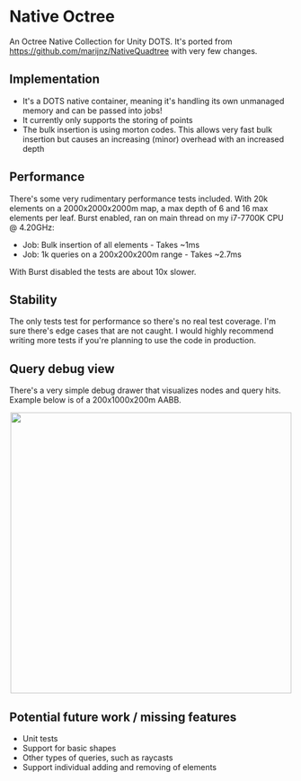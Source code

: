 # Native Octree
An Octree Native Collection for Unity DOTS. It's ported from https://github.com/marijnz/NativeQuadtree with very few changes.

## Implementation
- It's a DOTS native container, meaning it's handling its own unmanaged memory and can be passed into jobs!
- It currently only supports the storing of points
- The bulk insertion is using morton codes. This allows very fast bulk insertion but causes an increasing (minor) overhead with an increased depth

## Performance
There's some very rudimentary performance tests included. With 20k elements on a 2000x2000x2000m map, a max depth of 6 and 16 max elements per leaf. Burst enabled, ran on main thread on my i7-7700K CPU @ 4.20GHz:</br>

- Job: Bulk insertion of all elements - Takes ~1ms
- Job: 1k queries on a 200x200x200m range - Takes ~2.7ms

With Burst disabled the tests are about 10x slower.

## Stability
The only tests test for performance so there's no real test coverage. I'm sure there's edge cases that are not caught. I would highly recommend writing more tests if you're planning to use the code in production.

## Query debug view
There's a very simple debug drawer that visualizes nodes and query hits. Example below is of a 200x1000x200m AABB.
<p align="center">
<img src="media/verticalquery.gif" width="500"/></br
</p>

## Potential future work / missing features
- Unit tests
- Support for basic shapes
- Other types of queries, such as raycasts
- Support individual adding and removing of elements
